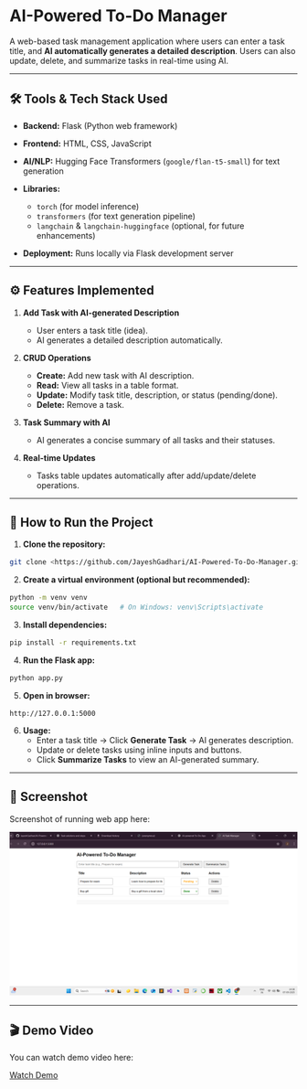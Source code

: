 # AI-Powered To-Do Manager

A web-based task management application where users can enter a task title, and **AI automatically generates a detailed description**. Users can also update, delete, and summarize tasks in real-time using AI.

---

## 🛠 Tools & Tech Stack Used

- **Backend:** Flask (Python web framework)  
- **Frontend:** HTML, CSS, JavaScript  
- **AI/NLP:** Hugging Face Transformers (`google/flan-t5-small`) for text generation  
- **Libraries:**
  - `torch` (for model inference)  
  - `transformers` (for text generation pipeline)  
  - `langchain` & `langchain-huggingface` (optional, for future enhancements)  

- **Deployment:** Runs locally via Flask development server  

---

## ⚙ Features Implemented

1. **Add Task with AI-generated Description**  
   - User enters a task title (idea).  
   - AI generates a detailed description automatically.  

2. **CRUD Operations**  
   - **Create:** Add new task with AI description.  
   - **Read:** View all tasks in a table format.  
   - **Update:** Modify task title, description, or status (pending/done).  
   - **Delete:** Remove a task.  

3. **Task Summary with AI**  
   - AI generates a concise summary of all tasks and their statuses.  

4. **Real-time Updates**  
   - Tasks table updates automatically after add/update/delete operations.  

---

## 🚀 How to Run the Project

1. **Clone the repository:**

```bash
git clone <https://github.com/JayeshGadhari/AI-Powered-To-Do-Manager.gitl>
```

2. **Create a virtual environment (optional but recommended):**

```bash
python -m venv venv
source venv/bin/activate   # On Windows: venv\Scripts\activate
```

3. **Install dependencies:**

```bash
pip install -r requirements.txt
```

4. **Run the Flask app:**

```bash
python app.py
```

5. **Open in browser:**

```
http://127.0.0.1:5000
```

6. **Usage:**
   - Enter a task title → Click **Generate Task** → AI generates description.  
   - Update or delete tasks using inline inputs and buttons.  
   - Click **Summarize Tasks** to view an AI-generated summary.  

---

## 📸 Screenshot

Screenshot of running web app here:

![App Screenshot](images/Task2.png)

---

## 🎬 Demo Video

You can watch demo video here:

[Watch Demo](https://drive.google.com/file/d/1SRSM8-QwvTlpP8qcKBEEf1LYGrC0zE_2/view?usp=sharing)

